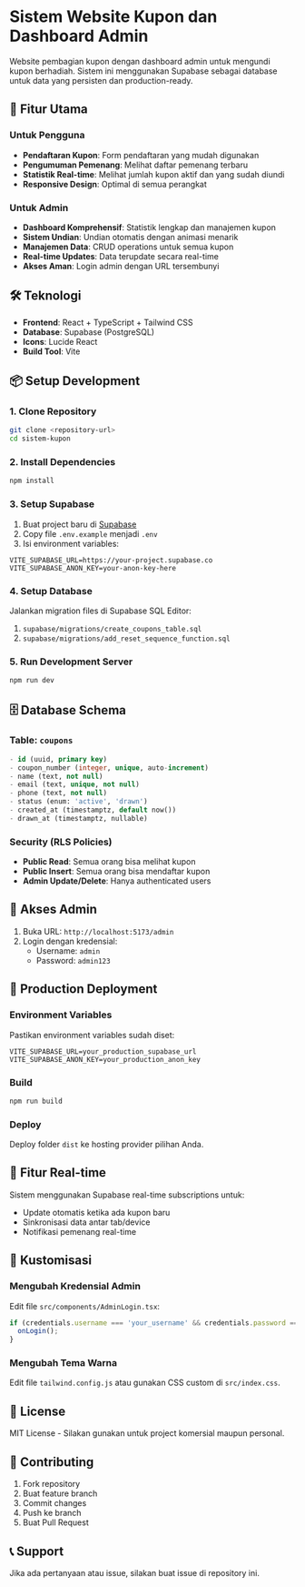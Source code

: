 # Sistem Website Kupon dan Dashboard Admin

Website pembagian kupon dengan dashboard admin untuk mengundi kupon berhadiah. Sistem ini menggunakan Supabase sebagai database untuk data yang persisten dan production-ready.

## 🚀 Fitur Utama

### Untuk Pengguna
- **Pendaftaran Kupon**: Form pendaftaran yang mudah digunakan
- **Pengumuman Pemenang**: Melihat daftar pemenang terbaru
- **Statistik Real-time**: Melihat jumlah kupon aktif dan yang sudah diundi
- **Responsive Design**: Optimal di semua perangkat

### Untuk Admin
- **Dashboard Komprehensif**: Statistik lengkap dan manajemen kupon
- **Sistem Undian**: Undian otomatis dengan animasi menarik
- **Manajemen Data**: CRUD operations untuk semua kupon
- **Real-time Updates**: Data terupdate secara real-time
- **Akses Aman**: Login admin dengan URL tersembunyi

## 🛠️ Teknologi

- **Frontend**: React + TypeScript + Tailwind CSS
- **Database**: Supabase (PostgreSQL)
- **Icons**: Lucide React
- **Build Tool**: Vite

## 📦 Setup Development

### 1. Clone Repository
```bash
git clone <repository-url>
cd sistem-kupon
```

### 2. Install Dependencies
```bash
npm install
```

### 3. Setup Supabase

1. Buat project baru di [Supabase](https://supabase.com)
2. Copy file `.env.example` menjadi `.env`
3. Isi environment variables:
```env
VITE_SUPABASE_URL=https://your-project.supabase.co
VITE_SUPABASE_ANON_KEY=your-anon-key-here
```

### 4. Setup Database

Jalankan migration files di Supabase SQL Editor:
1. `supabase/migrations/create_coupons_table.sql`
2. `supabase/migrations/add_reset_sequence_function.sql`

### 5. Run Development Server
```bash
npm run dev
```

## 🗄️ Database Schema

### Table: `coupons`
```sql
- id (uuid, primary key)
- coupon_number (integer, unique, auto-increment)
- name (text, not null)
- email (text, unique, not null)
- phone (text, not null)
- status (enum: 'active', 'drawn')
- created_at (timestamptz, default now())
- drawn_at (timestamptz, nullable)
```

### Security (RLS Policies)
- **Public Read**: Semua orang bisa melihat kupon
- **Public Insert**: Semua orang bisa mendaftar kupon
- **Admin Update/Delete**: Hanya authenticated users

## 🔐 Akses Admin

1. Buka URL: `http://localhost:5173/admin`
2. Login dengan kredensial:
   - Username: `admin`
   - Password: `admin123`

## 🚀 Production Deployment

### Environment Variables
Pastikan environment variables sudah diset:
```env
VITE_SUPABASE_URL=your_production_supabase_url
VITE_SUPABASE_ANON_KEY=your_production_anon_key
```

### Build
```bash
npm run build
```

### Deploy
Deploy folder `dist` ke hosting provider pilihan Anda.

## 📱 Fitur Real-time

Sistem menggunakan Supabase real-time subscriptions untuk:
- Update otomatis ketika ada kupon baru
- Sinkronisasi data antar tab/device
- Notifikasi pemenang real-time

## 🔧 Kustomisasi

### Mengubah Kredensial Admin
Edit file `src/components/AdminLogin.tsx`:
```typescript
if (credentials.username === 'your_username' && credentials.password === 'your_password') {
  onLogin();
}
```

### Mengubah Tema Warna
Edit file `tailwind.config.js` atau gunakan CSS custom di `src/index.css`.

## 📄 License

MIT License - Silakan gunakan untuk project komersial maupun personal.

## 🤝 Contributing

1. Fork repository
2. Buat feature branch
3. Commit changes
4. Push ke branch
5. Buat Pull Request

## 📞 Support

Jika ada pertanyaan atau issue, silakan buat issue di repository ini.